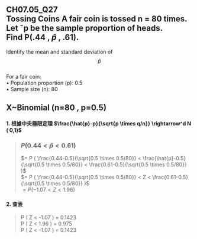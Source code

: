 CH07.05_Q27  
Tossing Coins A fair coin is tossed n = 80 times. Let ˆp be the sample proportion of heads.  
Find P(.44 , $\hat{p}$ , .61).    
---
Identify the mean and standard deviation of $$\hat{p}$$  
For a fair coin:  
•	Population proportion (p): 0.5  
•	Sample size (n): 80  

## X~Binomial (n=80 , p=0.5)
#### 1. 根據中央極限定理 $\frac{\hat{p}-p}{\sqrt{p \times q/n}} \rightarrow^d N ( 0,1)$
>### $P (0.44 < \hat{p} < 0.61 )$
>  
> $= P ( \frac{0.44-0.5}{\sqrt{0.5 \times 0.5/80}} < \frac{\hat{p}-0.5}{\sqrt{0.5 \times 0.5/80}} < \frac{0.61-0.5}{\sqrt{0.5 \times 0.5/80}} )$  
> $= P ( \frac{0.44-0.5}{\sqrt{0.5 \times 0.5/80}} < Z < \frac{0.61-0.5}{\sqrt{0.5 \times 0.5/80}} )$  
> $= P ( -1.07 < Z < 1.96 )$  
>  
#### 2. 查表
>
> P ( Z < -1.07 ) = 0.1423  
> P ( Z < 1.96 ) = 0.975  
> P ( Z < -1.07 ) = 0.1423  
>
